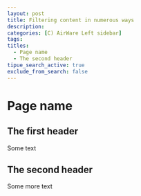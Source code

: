 ```yaml
---
layout: post
title: Filtering content in numerous ways
description:
categories: [C) AirWare Left sidebar]
tags:
titles:
  - Page name
  - The second header
tipue_search_active: true
exclude_from_search: false
---
```


# Page name

## The first header
Some text

## The second header
Some more text
